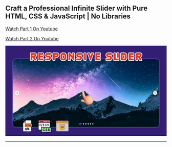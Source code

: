 ## Craft a Professional Infinite Slider with Pure HTML, CSS & JavaScript | No Libraries

[Watch Part 1 On Youtube](https://youtu.be/15JRqYUPrcQ)

[Watch Part 2 On Youtube](https://youtu.be/sZ0aMNsDQ9s)

![thumbnail](thumbnail.png)

---

